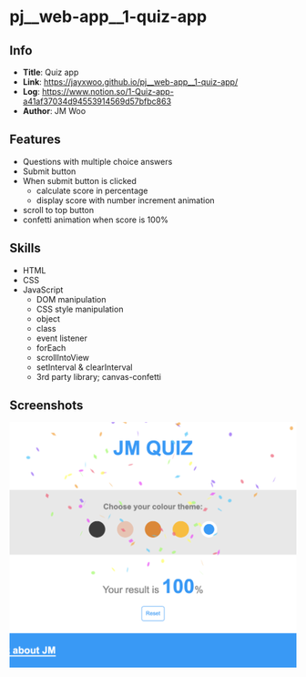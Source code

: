 # pj__web-app__1-quiz-app
## Info
- **Title**: Quiz app
- **Link**: https://jayxwoo.github.io/pj__web-app__1-quiz-app/
- **Log**: https://www.notion.so/1-Quiz-app-a41af37034d94553914569d57bfbc863
- **Author**: JM Woo

## Features
- Questions with multiple choice answers
- Submit button
- When submit button is clicked
  - calculate score in percentage
  - display score with number increment animation
- scroll to top button
- confetti animation when score is 100%

## Skills
- HTML
- CSS
- JavaScript
  - DOM manipulation
  - CSS style manipulation
  - object
  - class
  - event listener
  - forEach
  - scrollIntoView
  - setInterval & clearInterval
  - 3rd party library; canvas-confetti

## Screenshots
![weather app screenshot 01](./screenshot-01.png)